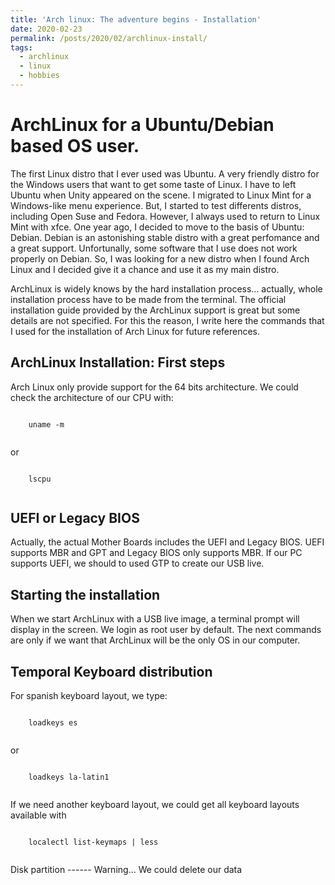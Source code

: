 ```yaml
---
title: 'Arch linux: The adventure begins - Installation'
date: 2020-02-23
permalink: /posts/2020/02/archlinux-install/
tags:
  - archlinux
  - linux
  - hobbies
--- 
```


ArchLinux for a Ubuntu/Debian based OS user.
======
The first Linux distro that I ever used was Ubuntu. A very friendly distro for the Windows users that want to get some taste of Linux. I have to left Ubuntu when Unity appeared on the scene. I migrated to Linux Mint for a Windows-like menu experience. But, I started to test differents distros, including Open Suse and Fedora. However, I always used to return to Linux Mint with xfce. One year ago, I decided to move to the basis of Ubuntu: Debian. Debian is an astonishing stable distro with a great perfomance and a great support. Unfortunally, some software that I use does not work properly on Debian. So, I was looking for a new distro when I found Arch Linux and I decided give it a chance and use it as my main distro.

ArchLinux is widely knows by the hard installation process... actually, whole installation process have to be made from the terminal. The official installation guide provided by the ArchLinux support is great but some details are not specified. For this the reason, I write here the commands that I used for the installation of Arch Linux for future references.
  
ArchLinux Installation: First steps
------  
Arch Linux only provide support for the 64 bits architecture. We could check the architecture of our CPU with:
<p>
  <code> 
    uname -m
  </code>
</p>
or 
<p>
  <code> 
    lscpu
  </code>
</p>

UEFI or Legacy BIOS
------
Actually, the actual Mother Boards includes the UEFI and Legacy BIOS. UEFI supports MBR and GPT and Legacy BIOS only supports MBR. If our PC supports UEFI, we should to used GTP to create our USB live.

Starting the installation
------
When we start ArchLinux with a USB live image, a terminal prompt will display in the screen. We login as root user by default. The next commands are only if we want that ArchLinux will be the only OS in our computer.

Temporal Keyboard distribution
------

For spanish keyboard layout, we type:
<p>
  <code> 
    loadkeys es
  </code>
</p>
or
<p>
  <code> 
    loadkeys la-latin1
  </code>
</p>
If we need another keyboard layout, we could get all keyboard layouts available with
<p>
  <code> 
    localectl list-keymaps | less
  </code>
</p>
Disk partition
------
<bf> Warning... We could delete our data </bf>
